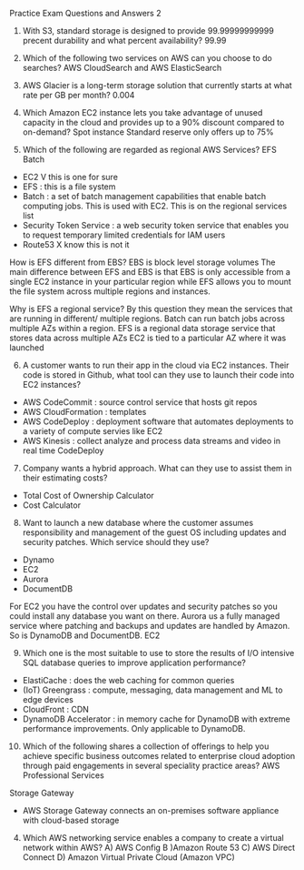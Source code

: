 Practice Exam Questions and Answers 2

1. With S3, standard storage is designed to provide 99.99999999999 precent durability and what percent availability?
99.99

2. Which of the following two services on AWS can you choose to do searches?
AWS CloudSearch and AWS ElasticSearch

3. AWS Glacier is a long-term storage solution that currently starts at what rate per GB per month?
0.004

4. Which Amazon EC2 instance lets you take advantage of unused capacity in the cloud and provides up to a 90% discount compared to on-demand?
Spot instance
Standard reserve only offers up to 75%

5. Which of the following are regarded as regional AWS Services?
EFS
Batch
- EC2 V this is one for sure
- EFS : this is a file system
- Batch : a set of batch management capabilities that enable batch computing jobs. This is used with EC2. This is on the regional services list
- Security Token Service : a web security token service that enables you to request temporary limited credentials for IAM users
- Route53 X know this is not it

How is EFS different from EBS?
EBS is block level storage volumes
The main difference between EFS and EBS is that EBS is only accessible from a single EC2 instance in your particular region while EFS allows you to mount the file system across multiple regions and instances.

Why is EFS a regional service?
By this question they mean the services that are running in different/ multiple regions. Batch can run batch jobs across multiple AZs within a region.
EFS is a regional data storage service that stores data across multiple AZs
EC2 is tied to a particular AZ where it was launched

6. A customer wants to run their app in the cloud via EC2 instances. Their code is stored in Github, what tool can they use to launch their code into EC2 instances?
- AWS CodeCommit : source control service that hosts git repos
- AWS CloudFormation : templates
- AWS CodeDeploy : deployment software that automates deployments to a variety of compute servies like EC2
- AWS Kinesis : collect analyze and process data streams and video in real time
CodeDeploy

7. Company wants a hybrid approach. What can they use to assist them in their estimating costs?
- Total Cost of Ownership Calculator
- Cost Calculator

8. Want to launch a new database where the customer assumes responsibility and management of the guest OS including updates and security patches. Which service should they use?
- Dynamo
- EC2
- Aurora
- DocumentDB

For EC2 you have the control over updates and security patches so you could install any database you want on there.
Aurora us a fully managed service where patching and backups and updates are handled by Amazon. So is DynamoDB and DocumentDB.
EC2

9. Which one is the most suitable to use to store the results of I/O intensive SQL database queries to improve application performance?
- ElastiCache : does the web caching for common queries
- (IoT) Greengrass : compute, messaging, data management and ML to edge devices
- CloudFront : CDN 
- DynamoDB Accelerator : in memory cache for DynamoDB with extreme performance improvements. Only applicable to DynamoDB.

10. Which of the following shares a collection of offerings to help you achieve specific business outcomes related to enterprise cloud adoption through paid engagements in several speciality practice areas?
AWS Professional Services

Storage Gateway
- AWS Storage Gateway connects an on-premises software appliance with cloud-based storage 

4) Which AWS networking service enables a company to create a virtual network within AWS?
A) AWS Config
B )Amazon Route 53
C) AWS Direct Connect
D) Amazon Virtual Private Cloud (Amazon VPC)
